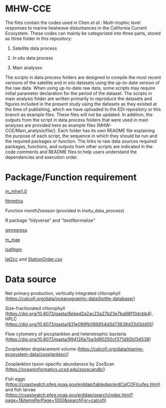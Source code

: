 # MHW-CCE
The files contain the codes used in Chen _et al._: Multi-trophic level responses to marine heatwave disturbances in the California Current Ecosystem. These codes can mainly be categorized into three parts, stored as three folder in this repository:

1) Satellite data process

2) _In situ_ data process

3) Main analyses

The scripts in data process folders are designed to compile the most recent versions of the satellite and _in situ_ datasets using the up-to-date version of the raw data. When using up-to-date raw data, some scripts may require initial parameter declaration for the period of the dataset. The scripts in main analysis folder are written primarily to reproduce the datasets and figures included in the present study using the datasets as they existed at the time of publishing, which we have uploaded to the EDI repository or this branch as example files. These files will not be updated. In addition, the outputs from the script in data process folders that were used in main analyses are provided here as example files (MHW-CCE/Main_analysis/file/).
Each folder has its own README file explaining the purpose of each script, the sequence in which they should be run and the required packages or function. The links to raw data sources required packages, functions, and outputs from other scripts are indicated in the code comments and README files to help users understand the dependencies and execution order.

# Package/Function requirement
[m_mhw1.0](https://github.com/ZijieZhaoMMHW/m_mhw1.0?tab=readme-ov-file)

[fitmethis](https://github.com/quitadal/EPINETLAB/blob/master/EPINETLAB/fitmethis.m) 

Function _month2season_ (provided in Insitu_data_process) 

R package "tidyverse" and "bestNormalize"

[gmregress](https://www.mathworks.com/matlabcentral/fileexchange/27918-gmregress) 

[m_map](https://www.eoas.ubc.ca/~rich/map.html) 

[lsqfitgm](https://gml.noaa.gov/aftp/pub/john/regression/lsqfitgm.pro)

[lat2cc](https://calcofi.org/sampling-info/station-positions/2013-line-sta-algorithm/) and [StationOrder.csv](https://calcofi.org/sampling-info/station-positions/) 

# Data source
Net primary production, vertically integrated chlorophyll (https://calcofi.org/data/oceanographic-data/bottle-database/)

Size-fractionated chlorophyll (https://doi.org/10.6073/pasta/8ebed2a2ac22a27b23e7ba98f10dcbb4), HPLC (https://doi.org/10.6073/pasta/831e099fb086954d3d73638d33d3dd05)

Flow cytometry of picoplankton and heterotrophic bacteria (https://doi.org/10.6073/pasta/994126a7ba3d90250cf371d92b134538)

Zooplankton displacement volume (https://calcofi.org/data/marine-ecosystem-data/zooplankton/)

Zooplankton taxon-specific abundansce by ZooScan (https://oceaninformatics.ucsd.edu/zooscandb/)

Fish eggs (https://coastwatch.pfeg.noaa.gov/erddap/tabledap/erdCalCOFIcufes.html) and fish larvae (https://coastwatch.pfeg.noaa.gov/erddap/search/index.html?page=1&itemsPerPage=1000&searchFor=calcofi)
